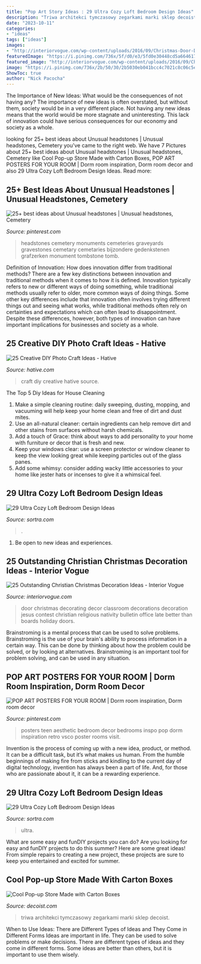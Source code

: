 ```yaml
---
title: "Pop Art Story Ideas : 29 Ultra Cozy Loft Bedroom Design Ideas"
description: "Triwa architekci tymczasowy zegarkami marki sklep decoist"
date: "2023-10-11"
categories:
- "ideas"
tags: ["ideas"]
images:
- "http://interiorvogue.com/wp-content/uploads/2016/09/Christmas-Door-Decorating-Contest.jpg"
featuredImage: "https://i.pinimg.com/736x/5f/d0/e3/5fd0e30448cd5a6646173dc47c630ecd.jpg"
featured_image: "http://interiorvogue.com/wp-content/uploads/2016/09/Christmas-Door-Decorating-Contest.jpg"
image: "https://i.pinimg.com/736x/2b/50/30/2b5030eb041bcc4c7021c8c06c5e532a.jpg"
ShowToc: true
author: "Nick Pacocha"
---
```



The Importance of New Ideas: What would be the consequences of not having any?
The importance of new ideas is often overstated, but without them, society would be in a very different place. Not having any new ideas means that the world would be more stagnate and uninteresting. This lack of innovation could have serious consequences for our economy and society as a whole.

	

		
looking for 25+ best ideas about Unusual headstones | Unusual headstones, Cemetery you've came to the right web. We have 7 Pictures about 25+ best ideas about Unusual headstones | Unusual headstones, Cemetery like Cool Pop-up Store Made with Carton Boxes, POP ART POSTERS FOR YOUR ROOM | Dorm room inspiration, Dorm room decor and also 29 Ultra Cozy Loft Bedroom Design Ideas. Read more:
		
    
## 25+ Best Ideas About Unusual Headstones | Unusual Headstones, Cemetery

<img loading=lazy src="https://i.pinimg.com/736x/2b/50/30/2b5030eb041bcc4c7021c8c06c5e532a.jpg" onerror="this.onerror=null;this.src='https://tse1.mm.bing.net/th?id=OIP.g64SnOlBj8ksm1dDHZERkQAAAA&amp;pid=15.1';" alt="25+ best ideas about Unusual headstones | Unusual headstones, Cemetery">

_Source: pinterest.com_

>headstones cemetery monuments cemeteries graveyards gravestones cemetary cemetaries bijzondere gedenkstenen grafzerken monument tombstone tomb. 

	

Definition of Innovation: How does innovation differ from traditional methods?
There are a few key distinctions between innovation and traditional methods when it comes to how it is defined. Innovation typically refers to new or different ways of doing something, while traditional methods usually refer to older, more common ways of doing things. Some other key differences include that innovation often involves trying different things out and seeing what works, while traditional methods often rely on certainties and expectations which can often lead to disappointment. Despite these differences, however, both types of innovation can have important implications for businesses and society as a whole.

    
## 25 Creative DIY Photo Craft Ideas - Hative

<img loading=lazy src="https://hative.com/wp-content/uploads/2014/11/diy-photo-craft-ideas/23-diy-photo-craft-ideas.jpg" onerror="this.onerror=null;this.src='https://tse3.mm.bing.net/th?id=OIP.MgGUXorVUvA4fWyds88K4AHaOl&amp;pid=15.1';" alt="25 Creative DIY Photo Craft Ideas - Hative">

_Source: hative.com_

>craft diy creative hative source. 

	

The Top 5 Diy Ideas for House Cleaning
1. Make a simple cleaning routine: daily sweeping, dusting, mopping, and vacuuming will help keep your home clean and free of dirt and dust mites.
2. Use an all-natural cleaner: certain ingredients can help remove dirt and other stains from surfaces without harsh chemicals.
3. Add a touch of Grace: think about ways to add personality to your home with furniture or decor that is fresh and new.
4. Keep your windows clear: use a screen protector or window cleaner to keep the view looking great while keeping particles out of the glass panes.
5. Add some whimsy: consider adding wacky little accessories to your home like jester hats or incenses to give it a whimsical feel.

    
## 29 Ultra Cozy Loft Bedroom Design Ideas

<img loading=lazy src="https://www.sortra.com/wp-content/uploads/2014/11/loft-bedroom-design01.jpg" onerror="this.onerror=null;this.src='https://tse1.mm.bing.net/th?id=OIP.0z8Z51BDcw3gdgE0lusvQAHaLi&amp;pid=15.1';" alt="29 Ultra Cozy Loft Bedroom Design Ideas">

_Source: sortra.com_

>. 

	

1. Be open to new ideas and experiences.

    
## 25 Outstanding Christian Christmas Decoration Ideas - Interior Vogue

<img loading=lazy src="http://interiorvogue.com/wp-content/uploads/2016/09/Christmas-Door-Decorating-Contest.jpg" onerror="this.onerror=null;this.src='https://tse3.mm.bing.net/th?id=OIP.BMPM7b80SZ89U73DmgRpOQHaJ4&amp;pid=15.1';" alt="25 Outstanding Christian Christmas Decoration Ideas - Interior Vogue">

_Source: interiorvogue.com_

>door christmas decorating decor classroom decorations decoration jesus contest christian religious nativity bulletin office late better than boards holiday doors. 

	

Brainstroming is a mental process that can be used to solve problems. Brainstroming is the use of your brain's ability to process information in a certain way. This can be done by thinking about how the problem could be solved, or by looking at alternatives. Brainstroming is an important tool for problem solving, and can be used in any situation.

    
## POP ART POSTERS FOR YOUR ROOM | Dorm Room Inspiration, Dorm Room Decor

<img loading=lazy src="https://i.pinimg.com/736x/5f/d0/e3/5fd0e30448cd5a6646173dc47c630ecd.jpg" onerror="this.onerror=null;this.src='https://tse4.mm.bing.net/th?id=OIP.U8KlDpmApx6ubKMUrM7DawHaK8&amp;pid=15.1';" alt="POP ART POSTERS FOR YOUR ROOM | Dorm room inspiration, Dorm room decor">

_Source: pinterest.com_

>posters teen aesthetic bedroom decor bedrooms inspo pop dorm inspiration retro vsco poster rooms visit. 

	

Invention is the process of coming up with a new idea, product, or method. It can be a difficult task, but it’s what makes us human. From the humble beginnings of making fire from sticks and kindling to the current day of digital technology, invention has always been a part of life. And, for those who are passionate about it, it can be a rewarding experience.

    
## 29 Ultra Cozy Loft Bedroom Design Ideas

<img loading=lazy src="https://www.sortra.com/wp-content/uploads/2014/11/loft-bedroom-design28.jpg" onerror="this.onerror=null;this.src='https://tse2.mm.bing.net/th?id=OIP.5FmCJMNbT6m0DviPFgWCFgHaLG&amp;pid=15.1';" alt="29 Ultra Cozy Loft Bedroom Design Ideas">

_Source: sortra.com_

>ultra. 

	

What are some easy and funDIY projects you can do?
Are you looking for easy and funDIY projects to do this summer? Here are some great ideas! From simple repairs to creating a new project, these projects are sure to keep you entertained and excited for summer.

    
## Cool Pop-up Store Made With Carton Boxes

<img loading=lazy src="https://cdn.decoist.com/wp-content/uploads/2011/12/Cool-Pop-up-Store-Made-with-Carton-Boxes-3.jpg" onerror="this.onerror=null;this.src='https://tse2.mm.bing.net/th?id=OIP.x-hVBEpxpv3jZs0F9sQBYgHaLd&amp;pid=15.1';" alt="Cool Pop-up Store Made with Carton Boxes">

_Source: decoist.com_

>triwa architekci tymczasowy zegarkami marki sklep decoist. 

	

When to Use Ideas: There are Different Types of Ideas and They Come in Different Forms
Ideas are important in life. They can be used to solve problems or make decisions. There are different types of ideas and they come in different forms. Some ideas are better than others, but it is important to use them wisely.

